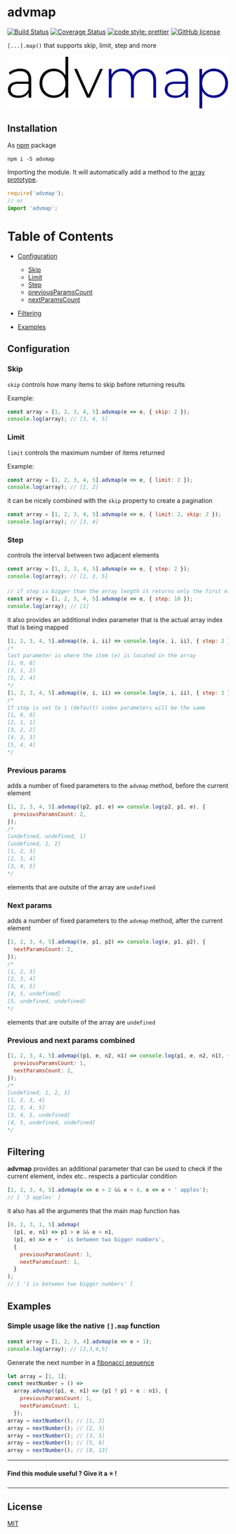 # advmap

[![Build Status](https://travis-ci.org/alexcambose/advmap.svg?branch=master)](https://travis-ci.org/alexcambose/advmap)
[![Coverage Status](https://coveralls.io/repos/github/alexcambose/advmap/badge.svg?branch=master)](https://coveralls.io/github/alexcambose/advmap?branch=master)
[![code style: prettier](https://img.shields.io/badge/code_style-prettier-ff69b4.svg?style=flat-square)](https://github.com/prettier/prettier)
[![GitHub license](https://img.shields.io/github/license/Naereen/StrapDown.js.svg)](https://github.com/Naereen/StrapDown.js/blob/master/LICENSE)

`[...].map()` that supports skip, limit, step and more

![logo](logo.png)

## Installation

As [npm](https://www.npmjs.com/package/advmap) package

```
npm i -S advmap
```

Importing the module. It will automatically add a method to the [array prototype](https://developer.mozilla.org/en-US/docs/Web/JavaScript/Reference/Global_Objects/Array/prototype).

```js
require('advmap');
// or
import 'advmap';
```

# Table of Contents

- [Configuration](#configuration)

  - [Skip](#skip)
  - [Limit](#limit)
  - [Step](#step)
  - [previousParamsCount](#previous-params)
  - [nextParamsCount](#next-params)

- [Filtering](#filtering)
- [Examples](#examples)

## Configuration

### Skip

`skip` controls how many items to skip before returning results

Example:

```js
const array = [1, 2, 3, 4, 5].advmap(e => e, { skip: 2 });
console.log(array); // [3, 4, 5]
```

### Limit

`limit` controls the maximum number of items returned

Example:

```js
const array = [1, 2, 3, 4, 5].advmap(e => e, { limit: 2 });
console.log(array); // [1, 2]
```

it can be nicely combined with the `skip` property to create a pagination

```js
const array = [1, 2, 3, 4, 5].advmap(e => e, { limit: 2, skip: 2 });
console.log(array); // [3, 4]
```

### Step

controls the interval between two adjacent elements

```js
const array = [1, 2, 3, 4, 5].advmap(e => e, { step: 2 });
console.log(array); // [1, 3, 5]

// if step is bigger than the array length it returns only the first element
const array = [1, 2, 3, 4, 5].advmap(e => e, { step: 10 });
console.log(array); // [1]
```

it also provides an additional index parameter that is the actual array index that is being mapped

```js
[1, 2, 3, 4, 5].advmap((e, i, ii) => console.log(e, i, ii), { step: 2 });
/*
last parameter is where the item (e) is located in the array
[1, 0, 0]
[3, 1, 2]
[5, 2, 4]
*/
[1, 2, 3, 4, 5].advmap((e, i, ii) => console.log(e, i, ii), { step: 1 });
/*
If step is set to 1 (default) index parameters will be the same
[1, 0, 0]
[2, 1, 1]
[3, 2, 2]
[4, 3, 3]
[5, 4, 4]
*/
```

### Previous params

adds a number of fixed parameters to the `advmap` method, before the current element

```js
[1, 2, 3, 4, 5].advmap((p2, p1, e) => console.log(p2, p1, e), {
  previousParamsCount: 2,
});
/*
[undefined, undefined, 1]
[undefined, 1, 2]
[1, 2, 3]
[2, 3, 4]
[3, 4, 5]
*/
```

elements that are outsite of the array are `undefined`

### Next params

adds a number of fixed parameters to the `advmap` method, after the current element

```js
[1, 2, 3, 4, 5].advmap((e, p1, p2) => console.log(e, p1, p2), {
  nextParamsCount: 2,
});
/*
[1, 2, 3]
[2, 3, 4]
[3, 4, 5]
[4, 5, undefined]
[5, undefined, undefined]
*/
```

elements that are outsite of the array are `undefined`

### Previous and next params combined

```js
[1, 2, 3, 4, 5].advmap((p1, e, n2, n1) => console.log(p1, e, n2, n1), {
  previousParamsCount: 1,
  nextParamsCount: 2,
});
/*
[undefined, 1, 2, 3]
[1, 2, 3, 4]
[2, 3, 4, 5]
[3, 4, 5, undefined]
[4, 5, undefined, undefined]
*/
```

## Filtering

**advmap** provides an additional parameter that can be used to check if the current element, index etc.. respects a particular condition

```js
[1, 2, 3, 4, 5].advmap(e => e > 2 && e < 4, e => e + ' apples');
// [ '3 apples' ]
```

it also has all the arguments that the main map function has

```js
[0, 2, 3, 1, 5].advmap(
  (p1, e, n1) => p1 > e && e < n1,
  (p1, e) => e + ' is between two bigger numbers',
  {
    previousParamsCount: 1,
    nextParamsCount: 1,
  }
);
// [ '1 is between two bigger numbers' ]
```

## Examples

### Simple usage like the native `[].map` function

```js
const array = [1, 2, 3, 4].advmap(e => e + 1);
console.log(array); // [2,3,4,5]
```

Generate the next number in a [fibonacci sequence](https://en.wikipedia.org/wiki/Fibonacci_number)

```js
let array = [1, 1];
const nextNumber = () =>
  array.advmap((p1, e, n1) => (p1 ? p1 + e : n1), {
    previousParamsCount: 1,
    nextParamsCount: 1,
  });
array = nextNumber(); // [1, 2]
array = nextNumber(); // [2, 3]
array = nextNumber(); // [3, 5]
array = nextNumber(); // [5, 8]
array = nextNumber(); // [8, 13]
```
---

#### Find this module useful ? Give it a :star: !

---

## License

[MIT](LICENSE)
